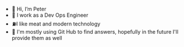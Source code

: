 - 👋 Hi, I’m Peter
- 👀 I work as a Dev Ops Engineer
- ⛽I like meat and modern technology
- 💯 I'm mostly using Git Hub to find answers, hopefully in the future I'll provide them as well

<!---
schnajberkp/schnajberkp is a ✨ special ✨ repository because its `README.md` (this file) appears on your GitHub profile.
You can click the Preview link to take a look at your changes.
--->
